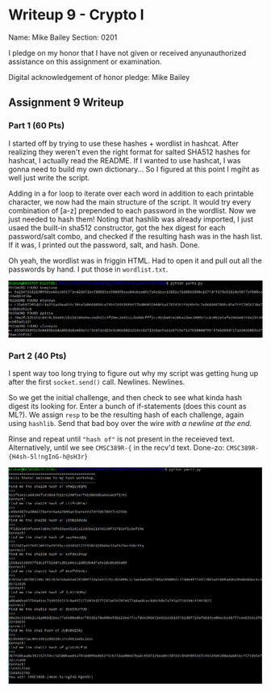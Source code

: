 Writeup 9 - Crypto I
=====

Name: Mike Bailey
Section: 0201

I pledge on my honor that I have not given or received anyunauthorized assistance on this assignment or examination.

Digital acknowledgement of honor pledge: Mike Bailey

## Assignment 9 Writeup

### Part 1 (60 Pts)

I started off by trying to use these hashes + wordlist in hashcat. After realizing they weren't even the right format for salted SHA512 hashes for hashcat, I actually read the README. If I wanted to use hashcat, I was gonna need to build my own dictionary... So I figured at this point I mgiht as well just write the script.

Adding in a for loop to iterate over each word in addition to each printable character, we now had the main structure of the script. It would try every combination of [a-z] prepended to each password in the wordlist. Now we just needed to hash them! Noting that hashlib was already imported, I just usaed the built-in sha512 constructor, got the hex digest for each password/salt combo, and checked if the resulting hash was in the hash list. If it was, I printed out the password, salt, and hash. Done.

Oh yeah, the wordlist was in friggin HTML. Had to open it and pull out all the passwords by hand. I put those in `wordlist.txt`.

![part1.png](./part1.PNG)

### Part 2 (40 Pts)


I spent way too long trying to figure out why my script was getting hung up after the first `socket.send()` call. Newlines. Newlines.

So we get the initial challenge, and then check to see what kinda hash digest its looking for. Enter a bunch of if-statements (does this count as ML?). We assign `resp` to be the resulting hash of each challenge, again using `hashlib`. Send that bad boy over the wire *with a newline at the end.*

Rinse and repeat until `"hash of"` is not present in the receieved  text. Alternatively, until we see `CMSC389R-{` in the recv'd text. Done-zo:  `CMSC389R-{H4sh-5l!ngInG-h@sH3r}`

![part2.png](./part2.png)
